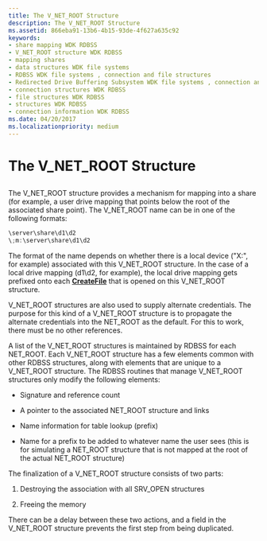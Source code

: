 ```yaml
---
title: The V_NET_ROOT Structure
description: The V_NET_ROOT Structure
ms.assetid: 866eba91-13b6-4b15-93de-4f627a635c92
keywords:
- share mapping WDK RDBSS
- V_NET_ROOT structure WDK RDBSS
- mapping shares
- data structures WDK file systems
- RDBSS WDK file systems , connection and file structures
- Redirected Drive Buffering Subsystem WDK file systems , connection and file structures
- connection structures WDK RDBSS
- file structures WDK RDBSS
- structures WDK RDBSS
- connection information WDK RDBSS
ms.date: 04/20/2017
ms.localizationpriority: medium
---
```


# The V\_NET\_ROOT Structure


## <span id="ddk_the_v_net_root_structure_if"></span><span id="DDK_THE_V_NET_ROOT_STRUCTURE_IF"></span>


The V\_NET\_ROOT structure provides a mechanism for mapping into a share (for example, a user drive mapping that points below the root of the associated share point). The V\_NET\_ROOT name can be in one of the following formats:

```cpp
\server\share\d1\d2
\;m:\server\share\d1\d2
```

The format of the name depends on whether there is a local device ("X:", for example) associated with this V\_NET\_ROOT structure. In the case of a local drive mapping (d1\\d2, for example), the local drive mapping gets prefixed onto each [**CreateFile**](/windows/desktop/api/fileapi/nf-fileapi-createfilea) that is opened on this V\_NET\_ROOT structure.

V\_NET\_ROOT structures are also used to supply alternate credentials. The purpose for this kind of a V\_NET\_ROOT structure is to propagate the alternate credentials into the NET\_ROOT as the default. For this to work, there must be no other references.

A list of the V\_NET\_ROOT structures is maintained by RDBSS for each NET\_ROOT. Each V\_NET\_ROOT structure has a few elements common with other RDBSS structures, along with elements that are unique to a V\_NET\_ROOT structure. The RDBSS routines that manage V\_NET\_ROOT structures only modify the following elements:

-   Signature and reference count

-   A pointer to the associated NET\_ROOT structure and links

-   Name information for table lookup (prefix)

-   Name for a prefix to be added to whatever name the user sees (this is for simulating a NET\_ROOT structure that is not mapped at the root of the actual NET\_ROOT structure)

The finalization of a V\_NET\_ROOT structure consists of two parts:

1.  Destroying the association with all SRV\_OPEN structures

2.  Freeing the memory

There can be a delay between these two actions, and a field in the V\_NET\_ROOT structure prevents the first step from being duplicated.

 

